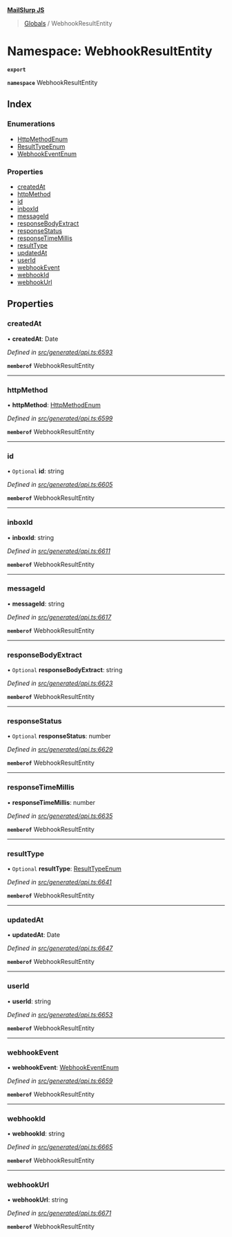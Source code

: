 **[MailSlurp JS](../README.md)**

> [Globals](../README.md) / WebhookResultEntity

# Namespace: WebhookResultEntity

**`export`** 

**`namespace`** WebhookResultEntity

## Index

### Enumerations

* [HttpMethodEnum](../enums/webhookresultentity.httpmethodenum.md)
* [ResultTypeEnum](../enums/webhookresultentity.resulttypeenum.md)
* [WebhookEventEnum](../enums/webhookresultentity.webhookeventenum.md)

### Properties

* [createdAt](webhookresultentity.md#createdat)
* [httpMethod](webhookresultentity.md#httpmethod)
* [id](webhookresultentity.md#id)
* [inboxId](webhookresultentity.md#inboxid)
* [messageId](webhookresultentity.md#messageid)
* [responseBodyExtract](webhookresultentity.md#responsebodyextract)
* [responseStatus](webhookresultentity.md#responsestatus)
* [responseTimeMillis](webhookresultentity.md#responsetimemillis)
* [resultType](webhookresultentity.md#resulttype)
* [updatedAt](webhookresultentity.md#updatedat)
* [userId](webhookresultentity.md#userid)
* [webhookEvent](webhookresultentity.md#webhookevent)
* [webhookId](webhookresultentity.md#webhookid)
* [webhookUrl](webhookresultentity.md#webhookurl)

## Properties

### createdAt

•  **createdAt**: Date

*Defined in [src/generated/api.ts:6593](https://github.com/mailslurp/mailslurp-client/blob/cce5bf2/src/generated/api.ts#L6593)*

**`memberof`** WebhookResultEntity

___

### httpMethod

•  **httpMethod**: [HttpMethodEnum](../enums/webhookresultentity.httpmethodenum.md)

*Defined in [src/generated/api.ts:6599](https://github.com/mailslurp/mailslurp-client/blob/cce5bf2/src/generated/api.ts#L6599)*

**`memberof`** WebhookResultEntity

___

### id

• `Optional` **id**: string

*Defined in [src/generated/api.ts:6605](https://github.com/mailslurp/mailslurp-client/blob/cce5bf2/src/generated/api.ts#L6605)*

**`memberof`** WebhookResultEntity

___

### inboxId

•  **inboxId**: string

*Defined in [src/generated/api.ts:6611](https://github.com/mailslurp/mailslurp-client/blob/cce5bf2/src/generated/api.ts#L6611)*

**`memberof`** WebhookResultEntity

___

### messageId

•  **messageId**: string

*Defined in [src/generated/api.ts:6617](https://github.com/mailslurp/mailslurp-client/blob/cce5bf2/src/generated/api.ts#L6617)*

**`memberof`** WebhookResultEntity

___

### responseBodyExtract

• `Optional` **responseBodyExtract**: string

*Defined in [src/generated/api.ts:6623](https://github.com/mailslurp/mailslurp-client/blob/cce5bf2/src/generated/api.ts#L6623)*

**`memberof`** WebhookResultEntity

___

### responseStatus

• `Optional` **responseStatus**: number

*Defined in [src/generated/api.ts:6629](https://github.com/mailslurp/mailslurp-client/blob/cce5bf2/src/generated/api.ts#L6629)*

**`memberof`** WebhookResultEntity

___

### responseTimeMillis

•  **responseTimeMillis**: number

*Defined in [src/generated/api.ts:6635](https://github.com/mailslurp/mailslurp-client/blob/cce5bf2/src/generated/api.ts#L6635)*

**`memberof`** WebhookResultEntity

___

### resultType

• `Optional` **resultType**: [ResultTypeEnum](../enums/webhookresultentity.resulttypeenum.md)

*Defined in [src/generated/api.ts:6641](https://github.com/mailslurp/mailslurp-client/blob/cce5bf2/src/generated/api.ts#L6641)*

**`memberof`** WebhookResultEntity

___

### updatedAt

•  **updatedAt**: Date

*Defined in [src/generated/api.ts:6647](https://github.com/mailslurp/mailslurp-client/blob/cce5bf2/src/generated/api.ts#L6647)*

**`memberof`** WebhookResultEntity

___

### userId

•  **userId**: string

*Defined in [src/generated/api.ts:6653](https://github.com/mailslurp/mailslurp-client/blob/cce5bf2/src/generated/api.ts#L6653)*

**`memberof`** WebhookResultEntity

___

### webhookEvent

•  **webhookEvent**: [WebhookEventEnum](../enums/webhookresultentity.webhookeventenum.md)

*Defined in [src/generated/api.ts:6659](https://github.com/mailslurp/mailslurp-client/blob/cce5bf2/src/generated/api.ts#L6659)*

**`memberof`** WebhookResultEntity

___

### webhookId

•  **webhookId**: string

*Defined in [src/generated/api.ts:6665](https://github.com/mailslurp/mailslurp-client/blob/cce5bf2/src/generated/api.ts#L6665)*

**`memberof`** WebhookResultEntity

___

### webhookUrl

•  **webhookUrl**: string

*Defined in [src/generated/api.ts:6671](https://github.com/mailslurp/mailslurp-client/blob/cce5bf2/src/generated/api.ts#L6671)*

**`memberof`** WebhookResultEntity
